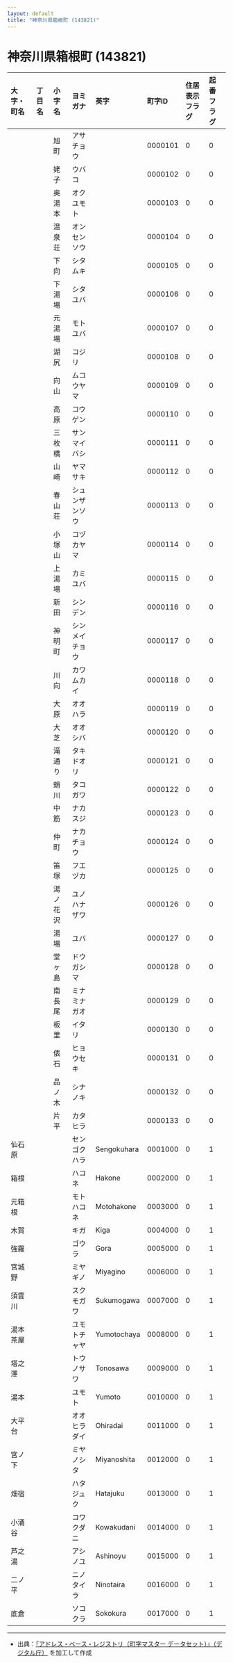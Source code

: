 ```yaml
---
layout: default
title: "神奈川県箱根町 (143821)"
---
```


# 神奈川県箱根町 (143821)

| 大字・町名 | 丁目名 | 小字名 | ヨミガナ | 英字 | 町字ID | 住居表示フラグ | 起番フラグ |
|:---|:---|:---|:---|:---|:---|:---|:---|
|  |  | 旭町 | アサチョウ |  | 0000101 | 0 | 0 |
|  |  | 姥子 | ウバコ |  | 0000102 | 0 | 0 |
|  |  | 奥湯本 | オクユモト |  | 0000103 | 0 | 0 |
|  |  | 温泉荘 | オンセンソウ |  | 0000104 | 0 | 0 |
|  |  | 下向 | シタムキ |  | 0000105 | 0 | 0 |
|  |  | 下湯場 | シタユバ |  | 0000106 | 0 | 0 |
|  |  | 元湯場 | モトユバ |  | 0000107 | 0 | 0 |
|  |  | 湖尻 | コジリ |  | 0000108 | 0 | 0 |
|  |  | 向山 | ムコウヤマ |  | 0000109 | 0 | 0 |
|  |  | 高原 | コウゲン |  | 0000110 | 0 | 0 |
|  |  | 三枚橋 | サンマイバシ |  | 0000111 | 0 | 0 |
|  |  | 山崎 | ヤマサキ |  | 0000112 | 0 | 0 |
|  |  | 春山荘 | シュンザンソウ |  | 0000113 | 0 | 0 |
|  |  | 小塚山 | コヅカヤマ |  | 0000114 | 0 | 0 |
|  |  | 上湯場 | カミユバ |  | 0000115 | 0 | 0 |
|  |  | 新田 | シンデン |  | 0000116 | 0 | 0 |
|  |  | 神明町 | シンメイチョウ |  | 0000117 | 0 | 0 |
|  |  | 川向 | カワムカイ |  | 0000118 | 0 | 0 |
|  |  | 大原 | オオハラ |  | 0000119 | 0 | 0 |
|  |  | 大芝 | オオシバ |  | 0000120 | 0 | 0 |
|  |  | 滝通り | タキドオリ |  | 0000121 | 0 | 0 |
|  |  | 蛸川 | タコガワ |  | 0000122 | 0 | 0 |
|  |  | 中筋 | ナカスジ |  | 0000123 | 0 | 0 |
|  |  | 仲町 | ナカチョウ |  | 0000124 | 0 | 0 |
|  |  | 笛塚 | フエヅカ |  | 0000125 | 0 | 0 |
|  |  | 湯ノ花沢 | ユノハナザワ |  | 0000126 | 0 | 0 |
|  |  | 湯場 | ユバ |  | 0000127 | 0 | 0 |
|  |  | 堂ヶ島 | ドウガシマ |  | 0000128 | 0 | 0 |
|  |  | 南長尾 | ミナミナガオ |  | 0000129 | 0 | 0 |
|  |  | 板里 | イタリ |  | 0000130 | 0 | 0 |
|  |  | 俵石 | ヒョウセキ |  | 0000131 | 0 | 0 |
|  |  | 品ノ木 | シナノキ |  | 0000132 | 0 | 0 |
|  |  | 片平 | カタヒラ |  | 0000133 | 0 | 0 |
| 仙石原 |  |  | センゴクハラ | Sengokuhara | 0001000 | 0 | 1 |
| 箱根 |  |  | ハコネ | Hakone | 0002000 | 0 | 1 |
| 元箱根 |  |  | モトハコネ | Motohakone | 0003000 | 0 | 1 |
| 木賀 |  |  | キガ | Kiga | 0004000 | 0 | 1 |
| 強羅 |  |  | ゴウラ | Gora | 0005000 | 0 | 1 |
| 宮城野 |  |  | ミヤギノ | Miyagino | 0006000 | 0 | 1 |
| 須雲川 |  |  | スクモガワ | Sukumogawa | 0007000 | 0 | 1 |
| 湯本茶屋 |  |  | ユモトチャヤ | Yumotochaya | 0008000 | 0 | 1 |
| 塔之澤 |  |  | トウノサワ | Tonosawa | 0009000 | 0 | 1 |
| 湯本 |  |  | ユモト | Yumoto | 0010000 | 0 | 1 |
| 大平台 |  |  | オオヒラダイ | Ohiradai | 0011000 | 0 | 1 |
| 宮ノ下 |  |  | ミヤノシタ | Miyanoshita | 0012000 | 0 | 1 |
| 畑宿 |  |  | ハタジュク | Hatajuku | 0013000 | 0 | 1 |
| 小涌谷 |  |  | コワクダニ | Kowakudani | 0014000 | 0 | 1 |
| 芦之湯 |  |  | アシノユ | Ashinoyu | 0015000 | 0 | 1 |
| 二ノ平 |  |  | ニノタイラ | Ninotaira | 0016000 | 0 | 1 |
| 底倉 |  |  | ソコクラ | Sokokura | 0017000 | 0 | 1 |

---

- 出典：[「アドレス・ベース・レジストリ（町字マスター データセット）』（デジタル庁）](https://www.digital.go.jp/policies/base_registry_address/) を加工して作成